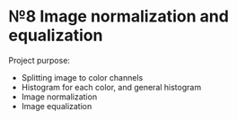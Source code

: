 # №8 Image normalization and equalization
Project purpose:
 - Splitting image to color channels
 - Histogram for each color, and general histogram
 - Image normalization
 - Image equalization
